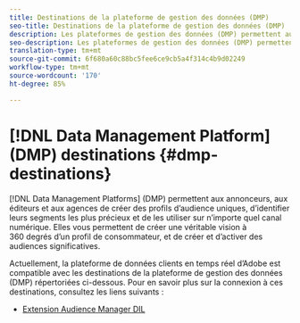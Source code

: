 ```yaml
---
title: Destinations de la plateforme de gestion des données (DMP)
seo-title: Destinations de la plateforme de gestion des données (DMP)
description: Les plateformes de gestion des données (DMP) permettent aux annonceurs, aux éditeurs et aux agences d’élaborer des profils d’audience unique, d’identifier les segments les plus précieux et de les utiliser sur n’importe quel canal numérique. Elles vous permettent de créer une véritable vision à 360 degrés d’un profil de consommateur, et de créer et d’activer des audiences significatives.
seo-description: Les plateformes de gestion des données (DMP) permettent aux annonceurs, aux éditeurs et aux agences d’élaborer des profils d’audience unique, d’identifier les segments les plus précieux et de les utiliser sur n’importe quel canal numérique. Elles vous permettent de créer une véritable vision à 360 degrés d’un profil de consommateur, et de créer et d’activer des audiences significatives.
translation-type: tm+mt
source-git-commit: 6f680a60c88bc5fee6ce9cb5a4f314c4b9d02249
workflow-type: tm+mt
source-wordcount: '170'
ht-degree: 85%

---
```



# [!DNL Data Management Platform] (DMP) destinations {#dmp-destinations}

[!DNL Data Management Platforms] (DMP) permettent aux annonceurs, aux éditeurs et aux agences de créer des profils d’audience uniques, d’identifier leurs segments les plus précieux et de les utiliser sur n’importe quel canal numérique. Elles vous permettent de créer une véritable vision à 360 degrés d’un profil de consommateur, et de créer et d’activer des audiences significatives.

Actuellement, la plateforme de données clients en temps réel d’Adobe est compatible avec les destinations de la plateforme de gestion des données (DMP) répertoriées ci-dessous. Pour en savoir plus sur la connexion à ces destinations, consultez les liens suivants :

* [Extension Audience Manager DIL](/help/rtcdp/destinations/aam-dil-extension.md)
